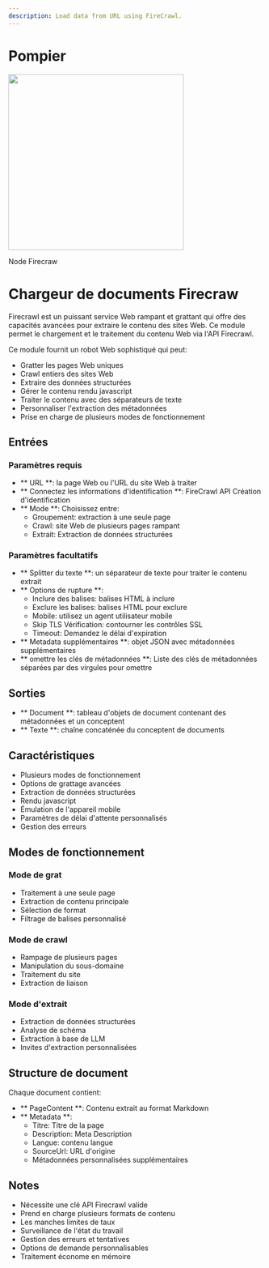 ```yaml
---
description: Load data from URL using FireCrawl.
---
```


# Pompier

<gigne> <img src = "../../../. GitBook / Assets / Up-004.png" alt = "" width = "347"> <figcaption> <p> Node Firecraw

# Chargeur de documents Firecraw

Firecrawl est un puissant service Web rampant et grattant qui offre des capacités avancées pour extraire le contenu des sites Web. Ce module permet le chargement et le traitement du contenu Web via l'API Firecrawl.

Ce module fournit un robot Web sophistiqué qui peut:
- Gratter les pages Web uniques
- Crawl entiers des sites Web
- Extraire des données structurées
- Gérer le contenu rendu javascript
- Traiter le contenu avec des séparateurs de texte
- Personnaliser l'extraction des métadonnées
- Prise en charge de plusieurs modes de fonctionnement

## Entrées

### Paramètres requis
- ** URL **: la page Web ou l'URL du site Web à traiter
- ** Connectez les informations d'identification **: FireCrawl API Création d'identification
- ** Mode **: Choisissez entre:
  - Groupement: extraction à une seule page
  - Crawl: site Web de plusieurs pages rampant
  - Extrait: Extraction de données structurées

### Paramètres facultatifs
- ** Splitter du texte **: un séparateur de texte pour traiter le contenu extrait
- ** Options de rupture **:
  - Inclure des balises: balises HTML à inclure
  - Exclure les balises: balises HTML pour exclure
  - Mobile: utilisez un agent utilisateur mobile
  - Skip TLS Vérification: contourner les contrôles SSL
  - Timeout: Demandez le délai d'expiration
- ** Metadata supplémentaires **: objet JSON avec métadonnées supplémentaires
- ** omettre les clés de métadonnées **: Liste des clés de métadonnées séparées par des virgules pour omettre

## Sorties

- ** Document **: tableau d'objets de document contenant des métadonnées et un conceptent
- ** Texte **: chaîne concaténée du conceptent de documents

## Caractéristiques
- Plusieurs modes de fonctionnement
- Options de grattage avancées
- Extraction de données structurées
- Rendu javascript
- Émulation de l'appareil mobile
- Paramètres de délai d'attente personnalisés
- Gestion des erreurs

## Modes de fonctionnement

### Mode de grat
- Traitement à une seule page
- Extraction de contenu principale
- Sélection de format
- Filtrage de balises personnalisé

### Mode de crawl
- Rampage de plusieurs pages
- Manipulation du sous-domaine
- Traitement du site
- Extraction de liaison

### Mode d'extrait
- Extraction de données structurées
- Analyse de schéma
- Extraction à base de LLM
- Invites d'extraction personnalisées

## Structure de document
Chaque document contient:
- ** PageContent **: Contenu extrait au format Markdown
- ** Metadata **:
  - Titre: Titre de la page
  - Description: Meta Description
  - Langue: contenu langue
  - SourceUrl: URL d'origine
  - Métadonnées personnalisées supplémentaires

## Notes
- Nécessite une clé API Firecrawl valide
- Prend en charge plusieurs formats de contenu
- Les manches limites de taux
- Surveillance de l'état du travail
- Gestion des erreurs et tentatives
- Options de demande personnalisables
- Traitement économe en mémoire
